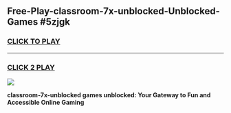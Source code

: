 
## Free-Play-classroom-7x-unblocked-Unblocked-Games #5zjgk
<h3>
<a href="https://news.freeplayer.one?title=classroom-7x-unblocked&ref=8M">CLICK TO PLAY</a></h3>
<hr>

<h3>
<a href="https://news.freeplayer.one?title=classroom-7x-unblocked&ref=8M">CLICK 2 PLAY</a>
  
</h3>

<a href="https://news.freeplayer.one?title=classroom-7x-unblocked&ref=8M"><img src="https://clearcache.store/games.png"></a>


**classroom-7x-unblocked games unblocked: Your Gateway to Fun and Accessible Online Gaming**
